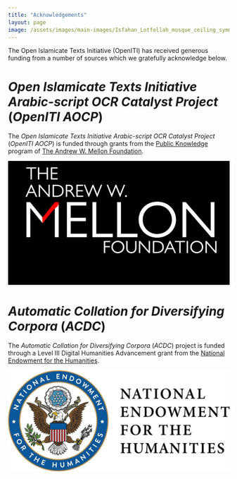 ```yaml
---
title: "Acknowledgements"
layout: page
image: /assets/images/main-images/Isfahan_Lotfollah_mosque_ceiling_symmetric_narrow_border.png
---
```


The Open Islamicate Texts Initiative (OpenITI) has received generous funding from a number of sources which we gratefully acknowledge below.



# *Open Islamicate Texts Initiative Arabic-script OCR Catalyst Project* (*OpenITI AOCP*)





The *Open Islamicate Texts Initiative Arabic-script OCR Catalyst Project* (*OpenITI AOCP*) is funded through grants from the [Public Knowledge](https://mellon.org/programs/public-knowledge/) program of [The Andrew W. Mellon Foundation](https://mellon.org/).



![](/assets/images/pages/Acknowledgements/media/image1.png)



# *Automatic Collation for Diversifying Corpora* (*ACDC*)





The *Automatic Collation for Diversifying Corpora* (*ACDC*) project is funded through a Level III Digital Humanities Advancement grant from the [National Endowment for the Humanities](https://www.neh.gov/).



![](/assets/images/pages/Acknowledgements/media/image2.jpg)

